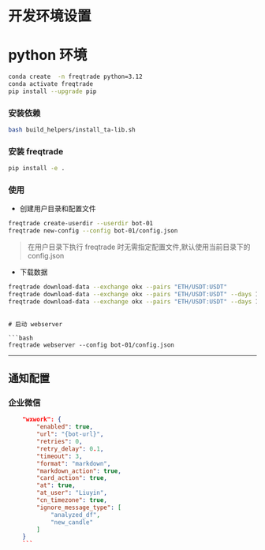 # 开发环境设置

# python 环境

```bash
conda create  -n freqtrade python=3.12
conda activate freqtrade
pip install --upgrade pip
```

### 安装依赖

```bash
bash build_helpers/install_ta-lib.sh
```

### 安装 freqtrade

```bash
pip install -e .
```

### 使用

- 创建用户目录和配置文件

```bash
freqtrade create-userdir --userdir bot-01
freqtrade new-config --config bot-01/config.json
```

> 在用户目录下执行 freqtrade 时无需指定配置文件,默认使用当前目录下的 config.json

- 下载数据

```bash
freqtrade download-data --exchange okx --pairs "ETH/USDT:USDT"
freqtrade download-data --exchange okx --pairs "ETH/USDT:USDT" --days 10
freqtrade download-data --exchange okx --pairs "ETH/USDT:USDT" --days 10 --timeframes 1m 5m 15m 1h 4h 1d
```

````

# 启动 webserver

```bash
freqtrade webserver --config bot-01/config.json
````

---

## 通知配置

### 企业微信

````json
    "wxwork": {
        "enabled": true,
        "url": "{bot-url}",
        "retries": 0,
        "retry_delay": 0.1,
        "timeout": 3,
        "format": "markdown",
        "markdown_action": true,
        "card_action": true,
        "at": true,
        "at_user": "Liuyin",
        "cn_timezone": true,
        "ignore_message_type": [
            "analyzed_df",
            "new_candle"
        ]
    }
    ```
````
